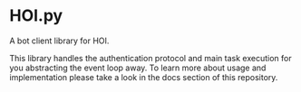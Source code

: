 # HOI.py
A bot client library for HOI.
 
This library handles the authentication protocol and main task execution for you abstracting the event loop away. To learn more about usage and implementation
please take a look in the docs section of this repository.
